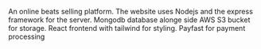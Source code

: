An online beats selling platform. 
The website uses Nodejs and the express framework for the server.
Mongodb database alonge side AWS S3 bucket for storage.
React frontend with tailwind for styling.
Payfast for payment processing
